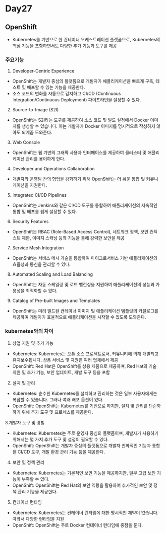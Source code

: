 # Day27

## OpenShift
- Kubernetes를 기반으로 한 컨테이너 오케스트레이션 플랫폼으로, Kubernetes의 핵심 기능을 포함하면서도 다양한 추가 기능과 도구를 제공

### 주요기능

1. Developer-Centric Experience
- OpenShift는 개발자 중심의 플랫폼으로 개발자가 애플리케이션을 빠르게 구축, 테스트 및 배포할 수 있는 기능을 제공한다.
- 소스 코드의 변화를 자동으로 감지하고 CI/CD (Continuous Integration/Continuous Deployment) 파이프라인을 설정할 수 있다.

2. Source-to-Image (S2I)
- OpenShift는 S2I라는 도구를 제공하여 소스 코드 및 빌드 설정에서 Docker 이미지를 생성할 수 있습니다. 이는 개발자가 Docker 이미지를 명시적으로 작성하지 않아도 되게끔 도와준다.

3. Web Console
- OpenShift는 웹 기반의 그래픽 사용자 인터페이스를 제공하여 클러스터 및 애플리케이션 관리를 용이하게 한다.

4. Developer and Operations Collaboration
- 개발자와 운영팀 간의 협업을 강화하기 위해 OpenShift는 더 쉬운 통합 및 커뮤니케이션을 지원한다.

5. Integrated CI/CD Pipelines
- OpenShift는 Jenkins와 같은 CI/CD 도구를 통합하여 애플리케이션의 지속적인 통합 및 배포를 쉽게 설정할 수 있다.

6. Security Features
- OpenShift는 RBAC (Role-Based Access Control), 네트워크 정책, 보안 컨텍스트 제한, 이미지 스캐닝 등의 기능을 통해 강력한 보안을 제공

7. Service Mesh Integration
- OpenShift는 서비스 메시 기술을 통합하여 마이크로서비스 기반 애플리케이션의 효율성과 통신을 관리할 수 있다.

8. Automated Scaling and Load Balancing
- OpenShift는 자동 스케일링 및 로드 밸런싱을 지원하여 애플리케이션의 성능과 가용성을 최적화할 수 있다.

9. Catalog of Pre-built Images and Templates
- OpenShift는 미리 빌드된 컨테이너 이미지 및 애플리케이션 템플릿의 카탈로그를 제공하여 개발자가 효율적으로 애플리케이션을 시작할 수 있도록 도와준다.

### kubernetes와의 차이

1. 상업 지원 및 추가 기능
- Kubernetes: Kubernetes는 오픈 소스 프로젝트로서, 커뮤니티에 의해 개발되고 유지보수됩니다. 상용 서비스 및 지원은 여러 업체에서 제공
- OpenShift: Red Hat은 OpenShift를 상용 제품으로 제공하며, Red Hat의 기술 지원 및 추가 기능, 보안 업데이트, 개발 도구 등을 포함

2. 설치 및 관리
- Kubernetes: 순수한 Kubernetes를 설치하고 관리하는 것은 일부 사용자에게는 복잡할 수 있습니다. 그러나 여러 배포 옵션이 있다.
- OpenShift: OpenShift는 Kubernetes를 기반으로 하지만, 설치 및 관리를 단순화하기 위해 추가 도구 및 프로세스를 제공한다.

3.개발자 도구 및 경험
- Kubernetes: Kubernetes는 주로 운영자 중심의 플랫폼이며, 개발자가 사용하기 위해서는 몇 가지 추가 도구 및 설정이 필요할 수 있다.
- OpenShift: OpenShift는 개발자 중심의 플랫폼으로 개발자 친화적인 기능과 통합된 CI/CD 도구, 개발 환경 관리 기능 등을 제공한다.

4. 보안 및 정책 관리
- Kubernetes: Kubernetes는 기본적인 보안 기능을 제공하지만, 일부 고급 보안 기능이 부족할 수 있다.
- OpenShift: OpenShift는 Red Hat의 보안 역량을 활용하여 추가적인 보안 및 정책 관리 기능을 제공한다.

5. 컨테이너 런타임
- Kubernetes: Kubernetes는 컨테이너 런타임에 대한 명시적인 제약이 없습니다. 따라서 다양한 런타임을 지원
- OpenShift: OpenShift는 주로 Docker 컨테이너 런타임에 중점을 둔다.
